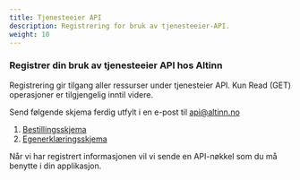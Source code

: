 ```yaml
---
title: Tjenesteeier API
description: Registrering for bruk av tjenesteeier-API.
weight: 10
---
```


### Registrer din bruk av tjenesteeier API hos Altinn

Registrering gir tilgang aller ressurser under tjenesteier API.
Kun Read (GET) operasjoner er tilgjengelig inntil videre.


Send følgende skjema ferdig utfylt i en e-post til [api@altinn.no](mailto:api@altinn.no)

1. [Bestillingsskjema](https://altinnett.brreg.no/Global/Altinn%20API/Bestillingskjema_SO_API.doc)
2. [Egenerklæringsskjema](https://altinnett.brreg.no/Global/Altinn%20API/Egenerkl%c3%a6ring-API_v2.doc)

Når vi har registrert informasjonen vil vi sende en API-nøkkel som du må benytte i din applikasjon.
